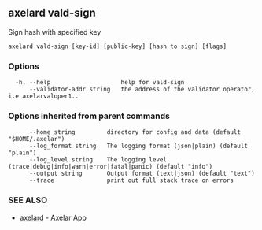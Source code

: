 ## axelard vald-sign

Sign hash with specified key

```
axelard vald-sign [key-id] [public-key] [hash to sign] [flags]
```

### Options

```
  -h, --help                    help for vald-sign
      --validator-addr string   the address of the validator operator, i.e axelarvaloper1..
```

### Options inherited from parent commands

```
      --home string         directory for config and data (default "$HOME/.axelar")
      --log_format string   The logging format (json|plain) (default "plain")
      --log_level string    The logging level (trace|debug|info|warn|error|fatal|panic) (default "info")
      --output string       Output format (text|json) (default "text")
      --trace               print out full stack trace on errors
```

### SEE ALSO

- [axelard](axelard.md)	 - Axelar App

